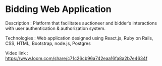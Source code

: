 # Bidding Web Application

Description   :  Platform that facilitates auctioneer and bidder’s interactions with user authentication & authorization system.

Technologies  :  Web application designed using React.js, Ruby on Rails, CSS, HTML, Bootstrap, node.js, Postgres

Video link    :  https://www.loom.com/share/c71c26cb96a742eaa16fa8a2b7e4634f

